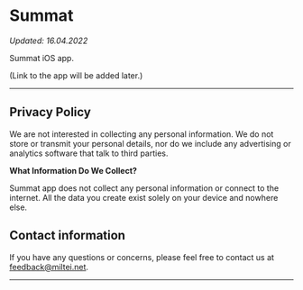 # Summat

_Updated: 16.04.2022_

Summat iOS app.

(Link to the app will be added later.)

---

## Privacy Policy

We are not interested in collecting any personal information. We do not store or transmit your personal details, nor do we include any advertising or analytics software that talk to third parties.

**What Information Do We Collect?**

Summat app does not collect any personal information or connect to the internet. All the data you create exist solely on your device and nowhere else.

## Contact information

If you have any questions or concerns, please feel free to contact us at feedback@miltei.net.

---
